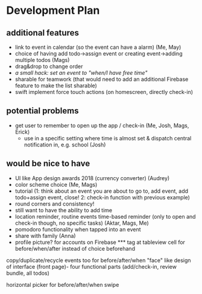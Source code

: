 #  Development Plan

## additional features
- link to event in calendar (so the event can have a alarm) (Me, May)
- choice of having add todo->assign event or creating event->adding multiple todos (Mags)
- drag&drop to change order
-  _a small hack: set an event to "when/I have free time"_
- sharable for teamwork (that would need to add an additional Firebase feature to make the list sharable)
- swift implement force touch actions (on homescreen, directly check-in)

## potential problems
- get user to remember to open up the app / check-in (Me, Josh, Mags, Erick)
    - use in a specific setting where time is almost set & dispatch central notification in, e.g. school (Josh)
    
    
## would be nice to have
- UI like App design awards 2018 (currency converter) (Audrey)
- color scheme choice (Me, Mags)
- tutorial (1: think about an event you are about to go to, add event, add todo+assign event, close! 2: check-in function with previous example)
- round corners and consistency!
- still want to have the ability to add time
- location reminder, routine events time-based reminder (only to open and check-in though, no specific tasks) (Aktar, Mags, Me)
- pomodoro functionality when tapped into an event
- share with family (Anna)
- profile picture? for accounts on Firebase
*** tag at tableview cell for before/when/after instead of choice beforehand


copy/duplicate/recycle events too for before/after/when
"face" like design of interface (front page)- four functional parts (add/check-in, review bundle, all todos)




horizontal picker for before/after/when swipe
